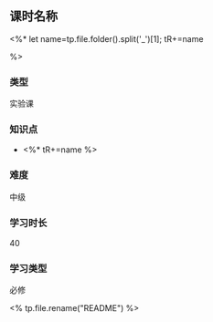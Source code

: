 ## 课时名称

<%* 
    let name=tp.file.folder().split('_')[1];
    tR+=name
    
 %>

### 类型

实验课

### 知识点

- <%* 
    tR+=name
 %>

### 难度

中级

### 学习时长

40

### 学习类型

必修


<% tp.file.rename("README") %>